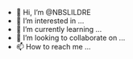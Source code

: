 - 👋 Hi, I’m @NBSLILDRE
- 👀 I’m interested in ...
- 🌱 I’m currently learning ...
- 💞️ I’m looking to collaborate on ...
- 📫 How to reach me ...

<!---
NBSLILDRE/NBSLILDRE is a ✨ special ✨ repository because its `README.md` (this file) appears on your GitHub profile.
You can click the Preview link to take a look at your changes.
--->

